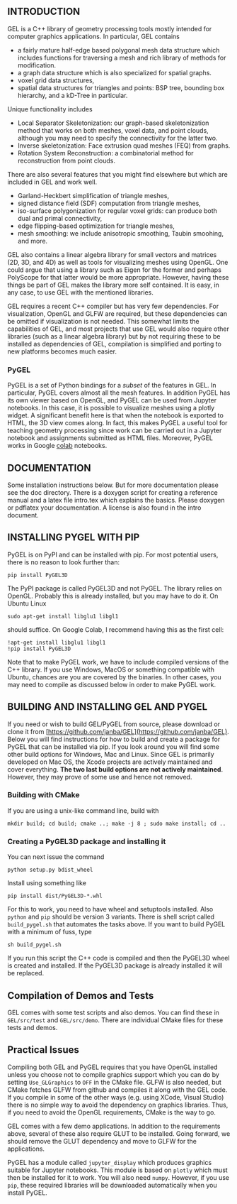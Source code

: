 ## INTRODUCTION
GEL is a C++ library of geometry processing tools mostly intended for computer graphics applications. In particular, GEL contains 
- a fairly mature half-edge based polygonal mesh data structure which includes functions for traversing a mesh and rich library of methods for modification.
- a graph data structure which is also specialized for spatial graphs.  
- voxel grid data structures,
- spatial data structures for triangles and points: BSP tree, bounding box hierarchy, and a kD-Tree in particular.

Unique functionality includes
- Local Separator Skeletonization: our graph-based skeletonization method that works on both meshes, voxel data, and point clouds, although you may need to specify the connectivity for the latter two.
- Inverse skeletonization: Face extrusion quad meshes (FEQ) from graphs.
- Rotation System Reconstruction: a combinatorial method for reconstruction from point clouds.

There are also several features that you might find elsewhere but which are included in GEL and work well.
- Garland-Heckbert simplification of triangle meshes, 
- signed distance field (SDF) computation from triangle meshes, 
- iso-surface polygonization for regular voxel grids: can produce both dual and primal connectivity, 
- edge flipping-based optimization for triangle meshes, 
- mesh smoothing: we include anisotropic smoothing, Taubin smoohing, and more.

GEL also contains a linear algebra library for small vectors and matrices (2D, 3D, and 4D) as well as tools for visualizing meshes using OpenGL. One could argue that using a library such as Eigen for the former and perhaps PolyScope for that latter would be more appropriate. However, having these things be part of GEL makes the library more self contained. It is easy, in any case, to use GEL with the mentioned libraries.

GEL requires a recent C++ compiler but has very few dependencies. For visualization, OpenGL and GLFW are required, but these dependencies can be omitted if visualization is not needed. This somewhat limits the capabilities of GEL, and most projects that use GEL would also require other libraries (such as a linear algebra library) but by not requiring these to be installed as dependencies of GEL, compilation is simplified and porting to new platforms becomes much easier.

### PyGEL
PyGEL is a set of Python bindings for a _subset_ of the features in GEL. In particular, PyGEL covers almost all the mesh features. In addition PyGEL has its own viewer based on OpenGL, and PyGEL can be used from Jupyter notebooks. In this case, it is possible to visualize meshes using a plotly widget. A significant benefit here is that when the notebook is exported to HTML, the 3D view comes along. In fact, this makes PyGEL a useful tool for teaching geometry processing since work can be carried out in a Jupyter notebook and assignments submitted as HTML files. Moreover, PyGEL works in Google [colab](https://colab.research.google.com) notebooks.

## DOCUMENTATION
Some installation instructions below. But for more documentation please see the doc directory. There is a doxygen script for creating a reference manual and a latex file intro.tex which explains the basics. Please doxygen or pdflatex your documentation. A license is also found in the intro document.

## INSTALLING PYGEL WITH PIP

PyGEL is on PyPI and can be installed with pip. For most potential users, there is no reason to look further than:
```
pip install PyGEL3D
```
The PyPI package is called PyGEL3D and not PyGEL. The library relies on OpenGL. Probably this is already installed, but you may have to do it. On Ubuntu Linux 
```
sudo apt-get install libglu1 libgl1
```
should suffice. On Google Colab, I recommend having this as the first cell:
```
!apt-get install libglu1 libgl1
!pip install PyGEL3D
```
Note that to make PyGEL work, we have to include compiled versions of the C++ library. If you use Windows, MacOS or something compatible with Ubuntu, chances are you are covered by the binaries. In other cases, you may need to compile as discussed below in order to make PyGEL work.

## BUILDING AND INSTALLING GEL AND PYGEL

If you need or wish to build GEL/PyGEL from source, please download or clone it from [https://github.com/janba/GEL](https://github.com/janba/GEL). Below you will find instructions for how to build and create a package for PyGEL that can be installed via pip. If you look around you will find some other build options for Windows, Mac and Linux. Since GEL is primarily developed on Mac OS, the Xcode projects are actively maintained and cover everything. **The two last build options are not actively maintained**. However, they may prove of some use and hence not removed.

### Building with CMake
If you are using a unix-like command line, build with
```
mkdir build; cd build; cmake ..; make -j 8 ; sudo make install; cd ..
```
### Creating a PyGEL3D package and installing it
You can next issue the command
```
python setup.py bdist_wheel
```
Install using something like
```
pip install dist/PyGEL3D-*.whl
```
For this to work, you need to have wheel and setuptools installed. Also `python` and `pip` should be version 3 variants. There is shell script called `build_pygel.sh` that automates the tasks above. If you want to build PyGEL with a minimum of fuss, type 
```
sh build_pygel.sh
```
If you run this script the C++ code is compiled and then the PyGEL3D wheel is created and installed. If the PyGEL3D package is already installed it will be replaced.

## Compilation of Demos and Tests

GEL comes with some test scripts and also demos. You can find these in `GEL/src/test` and `GEL/src/demo`. There are individual CMake files for these tests and demos.

## Practical Issues
Compiling both GEL and PyGEL requires that you have OpenGL installed unless you choose not to compile graphics support which you can do by setting `Use_GLGraphics` to `OFF` in the CMake file. GLFW is also needed, but CMake fetches GLFW from github and compiles it along with the GEL code. If you compile in some of the other ways (e.g. using XCode, Visual Studio) there is no simple way to avoid the dependency on graphics libraries. Thus, if you need to avoid the OpenGL requirements, CMake is the way to go.

GEL comes with a few demo applications. In addition to the requirements above, several of these also require GLUT to be installed. Going forward, we should remove the GLUT dependency and move to GLFW for the applications.

PyGEL has a module called `jupyter_display` which produces graphics suitable for Jupyter notebooks. This module is based on `plotly` which must then be installed for it to work. You will also need `numpy`. However, if you use `pip`, these required libraries will be downloaded automatically when you install PyGEL.
